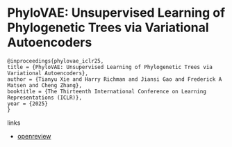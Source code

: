 # PhyloVAE: Unsupervised Learning of Phylogenetic Trees via Variational Autoencoders

```
@inproceedings{phylovae_iclr25,
title = {PhyloVAE: Unsupervised Learning of Phylogenetic Trees via Variational Autoencoders},
author = {Tianyu Xie and Harry Richman and Jiansi Gao and Frederick A Matsen and Cheng Zhang},
booktitle = {The Thirteenth International Conference on Learning Representations (ICLR)},
year = {2025}
}
```

links
- [openreview](https://openreview.net/forum?id=Z8TglKXDWm)
